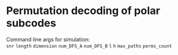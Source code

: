 # Permutation decoding of polar subcodes

Command line args for simulation:\
`snr` `length` `dimension` `num_DFS_A` `num_DFS_B` `l` `h` `max_paths` `perms_count`
